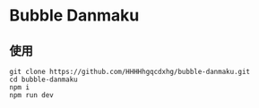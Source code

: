 # Bubble Danmaku

## 使用
```shell script
git clone https://github.com/HHHHhgqcdxhg/bubble-danmaku.git
cd bubble-danmaku
npm i
npm run dev
```
